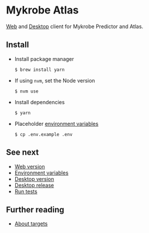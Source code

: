 # Mykrobe Atlas

[Web](docs/web.md) and [Desktop](docs/desktop.md) client for Mykrobe Predictor and Atlas.

## Install

- Install package manager

	```
	$ brew install yarn
	```

- If using `nvm`, set the Node version

	```
	$ nvm use
	```

- Install dependencies

	```
	$ yarn
	```

- Placeholder [environment variables](docs/dotenv.md)

	```
	$ cp .env.example .env
	```

## See next

- [Web version](docs/web.md)
- [Environment variables](docs/dotenv.md)
- [Desktop version](docs/desktop.md)
- [Desktop release](docs/desktop-release.md)
- [Run tests](docs/testing.md)

## Further reading

- [About targets](docs/targets.md)
